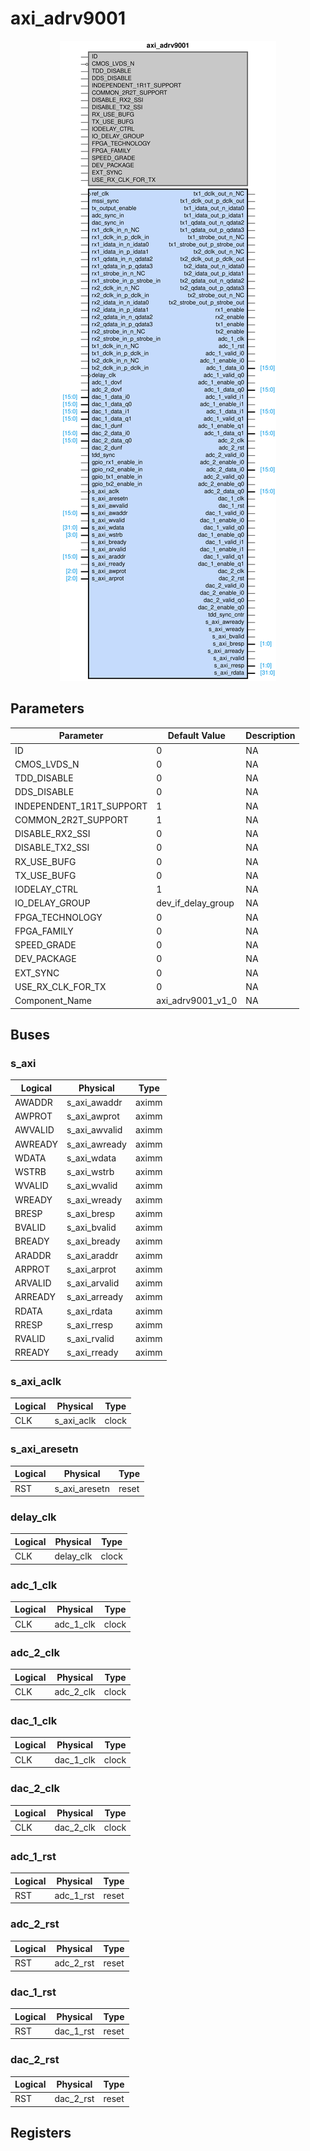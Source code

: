 # axi_adrv9001

<center>

![axi_adrv9001](axi_adrv9001-axi_adrv9001.svg)

</center>

## Parameters

| Parameter | Default Value | Description |
| --------- | ------------- | ----------- |
| ID | 0 | NA |
| CMOS_LVDS_N | 0 | NA |
| TDD_DISABLE | 0 | NA |
| DDS_DISABLE | 0 | NA |
| INDEPENDENT_1R1T_SUPPORT | 1 | NA |
| COMMON_2R2T_SUPPORT | 1 | NA |
| DISABLE_RX2_SSI | 0 | NA |
| DISABLE_TX2_SSI | 0 | NA |
| RX_USE_BUFG | 0 | NA |
| TX_USE_BUFG | 0 | NA |
| IODELAY_CTRL | 1 | NA |
| IO_DELAY_GROUP | dev_if_delay_group | NA |
| FPGA_TECHNOLOGY | 0 | NA |
| FPGA_FAMILY | 0 | NA |
| SPEED_GRADE | 0 | NA |
| DEV_PACKAGE | 0 | NA |
| EXT_SYNC | 0 | NA |
| USE_RX_CLK_FOR_TX | 0 | NA |
| Component_Name | axi_adrv9001_v1_0 | NA |


## Buses


### s_axi
| Logical | Physical | Type |
| ------- | -------- | ---- |
| AWADDR | s_axi_awaddr | aximm |
| AWPROT | s_axi_awprot | aximm |
| AWVALID | s_axi_awvalid | aximm |
| AWREADY | s_axi_awready | aximm |
| WDATA | s_axi_wdata | aximm |
| WSTRB | s_axi_wstrb | aximm |
| WVALID | s_axi_wvalid | aximm |
| WREADY | s_axi_wready | aximm |
| BRESP | s_axi_bresp | aximm |
| BVALID | s_axi_bvalid | aximm |
| BREADY | s_axi_bready | aximm |
| ARADDR | s_axi_araddr | aximm |
| ARPROT | s_axi_arprot | aximm |
| ARVALID | s_axi_arvalid | aximm |
| ARREADY | s_axi_arready | aximm |
| RDATA | s_axi_rdata | aximm |
| RRESP | s_axi_rresp | aximm |
| RVALID | s_axi_rvalid | aximm |
| RREADY | s_axi_rready | aximm |



### s_axi_aclk
| Logical | Physical | Type |
| ------- | -------- | ---- |
| CLK | s_axi_aclk | clock |



### s_axi_aresetn
| Logical | Physical | Type |
| ------- | -------- | ---- |
| RST | s_axi_aresetn | reset |



### delay_clk
| Logical | Physical | Type |
| ------- | -------- | ---- |
| CLK | delay_clk | clock |



### adc_1_clk
| Logical | Physical | Type |
| ------- | -------- | ---- |
| CLK | adc_1_clk | clock |



### adc_2_clk
| Logical | Physical | Type |
| ------- | -------- | ---- |
| CLK | adc_2_clk | clock |



### dac_1_clk
| Logical | Physical | Type |
| ------- | -------- | ---- |
| CLK | dac_1_clk | clock |



### dac_2_clk
| Logical | Physical | Type |
| ------- | -------- | ---- |
| CLK | dac_2_clk | clock |



### adc_1_rst
| Logical | Physical | Type |
| ------- | -------- | ---- |
| RST | adc_1_rst | reset |



### adc_2_rst
| Logical | Physical | Type |
| ------- | -------- | ---- |
| RST | adc_2_rst | reset |



### dac_1_rst
| Logical | Physical | Type |
| ------- | -------- | ---- |
| RST | dac_1_rst | reset |



### dac_2_rst
| Logical | Physical | Type |
| ------- | -------- | ---- |
| RST | dac_2_rst | reset |




## Registers